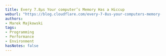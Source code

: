 ```yaml
---
title: Every 7.8μs Your computer’s Memory Has a Hiccup
weburl: "https://blog.cloudflare.com/every-7-8us-your-computers-memory-has-a-hiccup/"
authors:
- Marek Majkowski
tags:
- Programming
- Performance
- Environment
hasNotes: false
---
```

